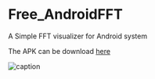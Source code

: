 # Free_AndroidFFT

A Simple FFT visualizer for Android system

The APK can be download [here](https://github.com/KOB-J/Free_AndroidFFT/blob/main/app-debug_-debug.apk)

![caption](https://github.com/KOB-J/Free_AndroidFFT/blob/main/app_pictures/device-2021-11-08-100959.gif)
